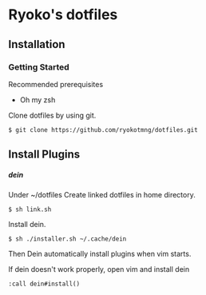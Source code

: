 # Ryoko's dotfiles
## Installation
### Getting Started
Recommended prerequisites
- Oh my zsh

Clone dotfiles by using git.
```
$ git clone https://github.com/ryokotmng/dotfiles.git
```

## Install Plugins
##### dein
Under ~/dotfiles
Create linked dotfiles in home directory.
```
$ sh link.sh
```
Install dein.
```
$ sh ./installer.sh ~/.cache/dein
```
Then Dein automatically install plugins when vim starts.

If dein doesn't work properly, open vim and install dein
```
:call dein#install()
```
